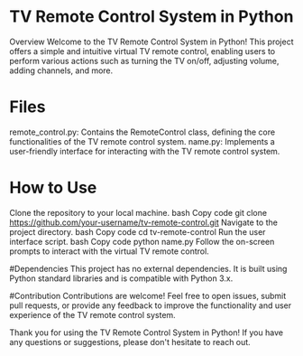 # TV Remote Control System in Python
Overview
Welcome to the TV Remote Control System in Python! This project offers a simple and intuitive virtual TV remote control, enabling users to perform various actions such as turning the TV on/off, adjusting volume, adding channels, and more.

# Files
remote_control.py: Contains the RemoteControl class, defining the core functionalities of the TV remote control system.
name.py: Implements a user-friendly interface for interacting with the TV remote control system.

# How to Use
Clone the repository to your local machine.
bash
Copy code
git clone https://github.com/your-username/tv-remote-control.git
Navigate to the project directory.
bash
Copy code
cd tv-remote-control
Run the user interface script.
bash
Copy code
python name.py
Follow the on-screen prompts to interact with the virtual TV remote control.

#Dependencies
This project has no external dependencies. It is built using Python standard libraries and is compatible with Python 3.x.

#Contribution
Contributions are welcome! Feel free to open issues, submit pull requests, or provide any feedback to improve the functionality and user experience of the TV remote control system.

Thank you for using the TV Remote Control System in Python! If you have any questions or suggestions, please don't hesitate to reach out.
